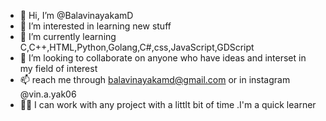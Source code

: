 - 👋 Hi, I’m @BalavinayakamD
- 👀 I’m interested in learning new stuff
- 🌱 I’m currently learning C,C++,HTML,Python,Golang,C#,css,JavaScript,GDScript
- 💞️ I’m looking to collaborate on anyone who have ideas and interset in my field of interest
- 📫 reach me through balavinayakamd@gmail.com or in instagram @vin.a.yak06
- 🏃‍♂️ I can work with any project with a littlt bit of time .I'm a quick learner
